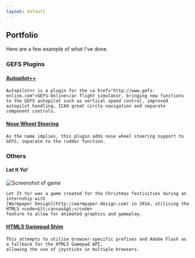 ```yaml
---
layout: default
---
```


## Portfolio

Here are a few example of what I've done.

<h3>GEFS Plugins</h3>
<div class="row marketing">
  <div class="col-lg-6">
    <h4><a href="https://github.com/Qantas94Heavy/autopilot-pp">Autopilot++</a></h4>
   
    Autopilot++ is a plugin for the <a href="http://www.gefs-online.com">GEFS-Online</a> flight simulator, bringing new functions
    to the GEFS autopilot such as vertical speed control, improved autopilot handling, ICAO great circle navigation and separate
    component controls.
  </div>
  
  <div class="col-lg-6">
    <h4><a href="https://github.com/Qantas94Heavy/nose-wheel-steering">Nose Wheel Steering</a></h4>
    
    As the name implies, this plugin adds nose wheel steering support to GEFS, separate to the rudder function.
  </div>
</div>

<h3>Others</h3>
<div class="row marketing">
  <div class="col-lg-6">
    <h4>Let It Yo!</h4>
    <img src="{{ site.baseurl }}/img/let-it-yo.png" alt="Screenshot of game" class="img-responsive">
    
    Let It Yo! was a game created for the Christmas festivities during an internship with
    [Warmpaper Design](http://warmpaper-design.com) in 2014, utilising the HTML5 <code>&lt;canvas&gt;</code>
    feature to allow for animated graphics and gameplay.
  </div>
    
  <div class="col-lg-6">
    <h4><a href="https://github.com/Qantas94Heavy/gamepad-shim">HTML5 Gamepad Shim</a></h4>

    This attempts to utilise browser-specific prefixes and Adobe Flash as a fallback for the HTML5 Gamepad API,
    allowing the use of joysticks in multiple browsers.
  </div>
</div>
